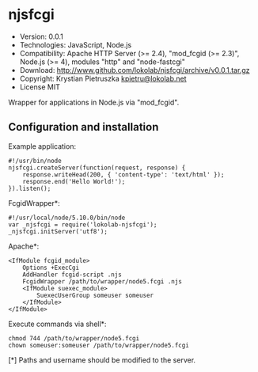 njsfcgi
=======

- Version:
      0.0.1
- Technologies:
      JavaScript, Node.js
- Compatibility:
      Apache HTTP Server (>= 2.4), "mod_fcgid (>= 2.3)", Node.js (>= 4), modules "http" and "node-fastcgi"
- Download:
      http://www.github.com/lokolab/njsfcgi/archive/v0.0.1.tar.gz
- Copyright:
      Krystian Pietruszka <kpietru@lokolab.net>
- License MIT

Wrapper for applications in Node.js via "mod_fcgid".

Configuration and installation
------------------------------

Example application:

    #!/usr/bin/node
    njsfcgi.createServer(function(request, response) {
        response.writeHead(200, { 'content-type': 'text/html' });
        response.end('Hello World!');
    }).listen();

FcgidWrapper*:

    #!/usr/local/node/5.10.0/bin/node
    var _njsfcgi = require('lokolab-njsfcgi');
    _njsfcgi.initServer('utf8');

Apache*:

    <IfModule fcgid_module>
        Options +ExecCgi
        AddHandler fcgid-script .njs
        FcgidWrapper /path/to/wrapper/node5.fcgi .njs
        <IfModule suexec_module>
            SuexecUserGroup someuser someuser
        </IfModule>
    </IfModule>

Execute commands via shell*:

    chmod 744 /path/to/wrapper/node5.fcgi
    chown someuser:someuser /path/to/wrapper/node5.fcgi

[*] Paths and username should be modified to the server.
